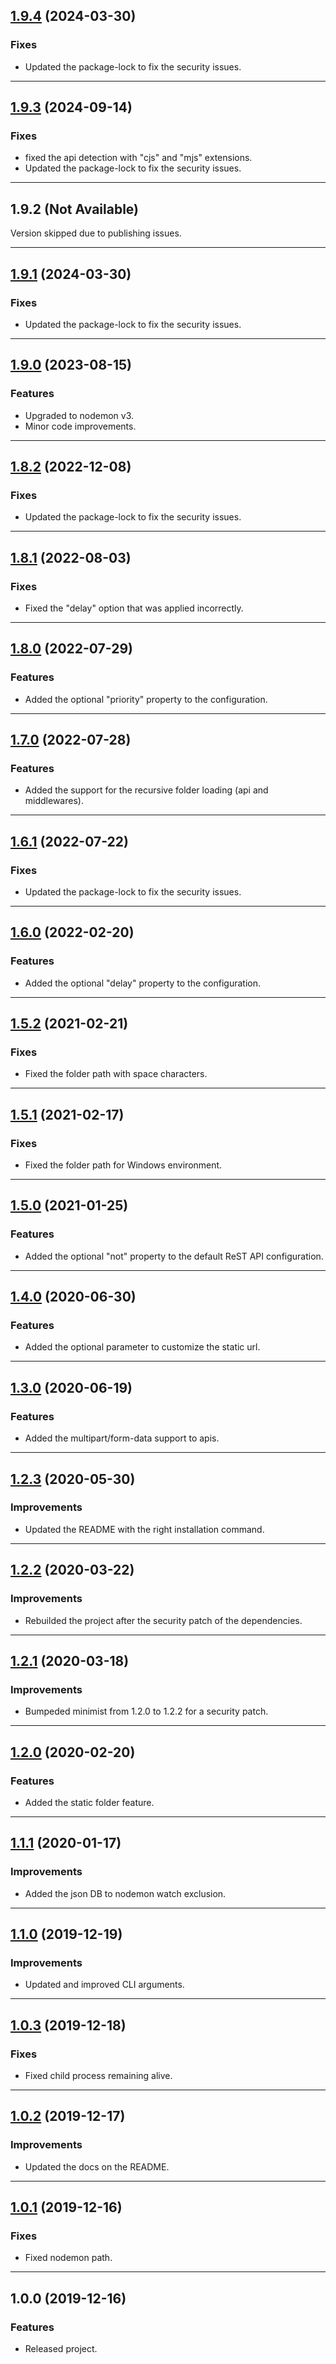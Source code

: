 <a name="1.9.4"></a>

## [1.9.4](https://github.com/zosma180/jgloo/compare/1.9.3...1.9.4) (2024-03-30)

### Fixes

- Updated the package-lock to fix the security issues.

---

<a name="1.9.3"></a>

## [1.9.3](https://github.com/zosma180/jgloo/compare/1.9.1...1.9.3) (2024-09-14)

### Fixes

- fixed the api detection with "cjs" and "mjs" extensions.
- Updated the package-lock to fix the security issues.

---

<a name="1.9.2"></a>

## 1.9.2 (Not Available)

Version skipped due to publishing issues.

---

<a name="1.9.1"></a>

## [1.9.1](https://github.com/zosma180/jgloo/compare/1.9.0...1.9.1) (2024-03-30)

### Fixes

- Updated the package-lock to fix the security issues.

---

## [1.9.0](https://github.com/zosma180/jgloo/compare/1.8.2...1.9.0) (2023-08-15)

### Features

- Upgraded to nodemon v3.
- Minor code improvements.

---

<a name="1.8.2"></a>

## [1.8.2](https://github.com/zosma180/jgloo/compare/1.8.1...1.8.2) (2022-12-08)

### Fixes

- Updated the package-lock to fix the security issues.

---

<a name="1.8.1"></a>

## [1.8.1](https://github.com/zosma180/jgloo/compare/1.8.0...1.8.1) (2022-08-03)

### Fixes

- Fixed the "delay" option that was applied incorrectly.

---

<a name="1.8.0"></a>

## [1.8.0](https://github.com/zosma180/jgloo/compare/1.7.0...1.8.0) (2022-07-29)

### Features

- Added the optional "priority" property to the configuration.

---

<a name="1.7.0"></a>

## [1.7.0](https://github.com/zosma180/jgloo/compare/1.6.1...1.7.0) (2022-07-28)

### Features

- Added the support for the recursive folder loading (api and middlewares).

---

<a name="1.6.1"></a>

## [1.6.1](https://github.com/zosma180/jgloo/compare/1.6.0...1.6.1) (2022-07-22)

### Fixes

- Updated the package-lock to fix the security issues.

---

<a name="1.6.0"></a>

## [1.6.0](https://github.com/zosma180/jgloo/compare/1.5.2...1.6.0) (2022-02-20)

### Features

- Added the optional "delay" property to the configuration.

---

<a name="1.5.2"></a>

## [1.5.2](https://github.com/zosma180/jgloo/compare/1.5.1...1.5.2) (2021-02-21)

### Fixes

- Fixed the folder path with space characters.

---

<a name="1.5.1"></a>

## [1.5.1](https://github.com/zosma180/jgloo/compare/1.5.0...1.5.1) (2021-02-17)

### Fixes

- Fixed the folder path for Windows environment.

---

<a name="1.5.0"></a>

## [1.5.0](https://github.com/zosma180/jgloo/compare/1.4.0...1.5.0) (2021-01-25)

### Features

- Added the optional "not" property to the default ReST API configuration.

---

<a name="1.4.0"></a>

## [1.4.0](https://github.com/zosma180/jgloo/compare/1.3.0...1.4.0) (2020-06-30)

### Features

- Added the optional parameter to customize the static url.

---

<a name="1.3.0"></a>

## [1.3.0](https://github.com/zosma180/jgloo/compare/1.2.3...1.3.0) (2020-06-19)

### Features

- Added the multipart/form-data support to apis.

---

<a name="1.2.3"></a>

## [1.2.3](https://github.com/zosma180/jgloo/compare/1.2.2...1.2.3) (2020-05-30)

### Improvements

- Updated the README with the right installation command.

---

<a name="1.2.2"></a>

## [1.2.2](https://github.com/zosma180/jgloo/compare/1.2.1...1.2.2) (2020-03-22)

### Improvements

- Rebuilded the project after the security patch of the dependencies.

---

<a name="1.2.1"></a>

## [1.2.1](https://github.com/zosma180/jgloo/compare/1.2.0...1.2.1) (2020-03-18)

### Improvements

- Bumpeded minimist from 1.2.0 to 1.2.2 for a security patch.

---

<a name="1.2.0"></a>

## [1.2.0](https://github.com/zosma180/jgloo/compare/1.1.1...1.2.0) (2020-02-20)

### Features

- Added the static folder feature.

---

<a name="1.1.1"></a>

## [1.1.1](https://github.com/zosma180/jgloo/compare/1.1.0...1.1.1) (2020-01-17)

### Improvements

- Added the json DB to nodemon watch exclusion.

---

<a name="1.1.0"></a>

## [1.1.0](https://github.com/zosma180/jgloo/compare/1.0.3...1.1.0) (2019-12-19)

### Improvements

- Updated and improved CLI arguments.

---

<a name="1.0.3"></a>

## [1.0.3](https://github.com/zosma180/jgloo/compare/1.0.2...1.0.3) (2019-12-18)

### Fixes

- Fixed child process remaining alive.

---

<a name="1.0.2"></a>

## [1.0.2](https://github.com/zosma180/jgloo/compare/1.0.1...1.0.2) (2019-12-17)

### Improvements

- Updated the docs on the README.

---

<a name="1.0.1"></a>

## [1.0.1](https://github.com/zosma180/jgloo/compare/1.0.0...1.0.1) (2019-12-16)

### Fixes

- Fixed nodemon path.

---

<a name="1.0.0"></a>

## 1.0.0 (2019-12-16)

### Features

- Released project.
